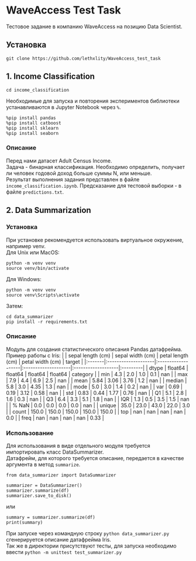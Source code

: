 # WaveAccess Test Task
Тестовое задание в компанию WaveAccess на позицию Data Scientist.
## Установка
```git clone https://github.com/lethxlity/WaveAccess_test_task```
## 1. Income Classification
```
cd income_classification
```
Необходимые для запуска и повторения экспериментов библиотеки устанавливаются в Jupyter Notebook через ```%```.
```
%pip install pandas
%pip install catboost
%pip install sklearn
%pip install seaborn
```
### Описание
Перед нами датасет Adult Census Income.\
Задача - бинарная классификация. Необходимо определить, получает ли человек годовой доход больше суммы N, или меньше.\
Результат выполнения задания представлен в файле ```income_classification.ipynb```. Предсказание для тестовой выборки - в файле ```predictions.txt```.

## 2. Data Summarization
### Установка
При установке рекомендуется использовать виртуальное окружение, например venv.\
Для Unix или MacOS:
```
python -m venv venv
source venv/bin/activate
```
Для Windows:
```
python -m venv venv
source venv\Scripts\activate
```
Затем:
```
cd data_summarizer
pip install -r requirements.txt
```
### Описание
Модуль для создания статистического описания Pandas датафрейма.
Пример работы с Iris:
|        | sepal length (cm)   | sepal width (cm)   | petal length (cm)   | petal width (cm)   | target   |
|:-------|:--------------------|:-------------------|:--------------------|:-------------------|:---------|
| dtype  | float64             | float64            | float64             | float64            | category |
| min    | 4.3                 | 2.0                | 1.0                 | 0.1                | nan      |
| max    | 7.9                 | 4.4                | 6.9                 | 2.5                | nan      |
| mean   | 5.84                | 3.06               | 3.76                | 1.2                | nan      |
| median | 5.8                 | 3.0                | 4.35                | 1.3                | nan      |
| mode   | 5.0                 | 3.0                | 1.4                 | 0.2                | nan      |
| var    | 0.69                | 0.19               | 3.12                | 0.58               | nan      |
| std    | 0.83                | 0.44               | 1.77                | 0.76               | nan      |
| Q1     | 5.1                 | 2.8                | 1.6                 | 0.3                | nan      |
| Q3     | 6.4                 | 3.3                | 5.1                 | 1.8                | nan      |
| IQR    | 1.3                 | 0.5                | 3.5                 | 1.5                | nan      |
| % NaN  | 0.0                 | 0.0                | 0.0                 | 0.0                | nan      |
| unique | 35.0                | 23.0               | 43.0                | 22.0               | 3.0      |
| count  | 150.0               | 150.0              | 150.0               | 150.0              | 150.0    |
| top    | nan                 | nan                | nan                 | nan                | 0.0      |
| freq   | nan                 | nan                | nan                 | nan                | 0.33     |
### Использование
Для использования в виде отдельного модуля требуется импортировать класс DataSummarizer.\
Датафрейм, для которого требуется описание, передается в качестве аргумента в метод ```summarize```.
```
from data_summarizer import DataSummarizer

summarizer = DataSummarizer()
summarizer.summarize(df)
summarizer.save_to_disk()
```
или
```
summary = summarizer.summarize(df)
print(summary)
```
При запуске через командную строку ```python data_summarizer.py``` сгенерируется описание датафрейма Iris.\
Так же в директории присутствуют тесты, для запуска необходимо ввести ```python -m unittest test_summarizer.py```
